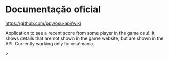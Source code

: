 # Documentação oficial
https://github.com/ppy/osu-api/wiki
<p>
Application to see a recent score from some player in the game osu!. It shows details that are not shown in the game website, but are shown in the API. Currently working only for osu!mania.

 ></p>
